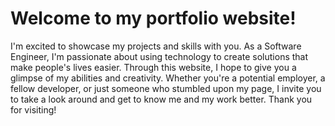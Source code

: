 # Welcome to my portfolio website!

I'm excited to showcase my projects and skills with you. As a Software Engineer, I'm passionate about using technology to create solutions that make people's lives easier. Through this website, I hope to give you a glimpse of my abilities and creativity. Whether you're a potential employer, a fellow developer, or just someone who stumbled upon my page, I invite you to take a look around and get to know me and my work better. Thank you for visiting!
